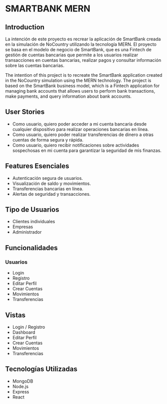 # SMARTBANK MERN

## Introduction

La intención de este proyecto es recrear la aplicación de SmartBank creada en la simulación de NoCountry utilizando la tecnología MERN.
El proyecto se basa en el modelo de negocio de SmartBank, que es una Fintech de gestión de cuentas bancarias que permite a los usuarios realizar transacciones en cuentas bancarias, realizar pagos y consultar información sobre las cuentas bancarias.

The intention of this project is to recreate the SmartBank application created in the NoCountry simulation using the MERN technology.
The project is based on the SmartBank business model, which is a Fintech application for managing bank accounts that allows users to perform bank transactions, make payments, and query information about bank accounts.


## User Stories
* Como usuario, quiero poder acceder a mi cuenta bancaria desde cualquier dispositivo para realizar operaciones bancarias en línea.
* Como usuario, quiero poder realizar transferencias de dinero a otras cuentas de forma segura y rápida.
* Como usuario, quiero recibir notificaciones sobre actividades sospechosas en mi cuenta para garantizar la seguridad de mis finanzas.

## Features Esenciales
* Autenticación segura de usuarios.
* Visualización de saldo y movimientos.
* Transferencias bancarias en línea.
* Alertas de seguridad y transacciones.
  
## Tipo de Usuarios
* Clientes individuales
* Empresas
* Administrador

## Funcionalidades
  ### Usuarios
  * Login
  * Registro
  * Editar Perfil
  * Crear Cuentas
  * Movimientos
  * Transferencias

## Vistas
  * Login / Registro
  * Dashboard
  * Editar Perfil
  * Crear Cuentas
  * Movimientos
  * Transferencias

## Tecnologías Utilizadas
  * MongoDB
  * Node.js
  * Express
  * React

